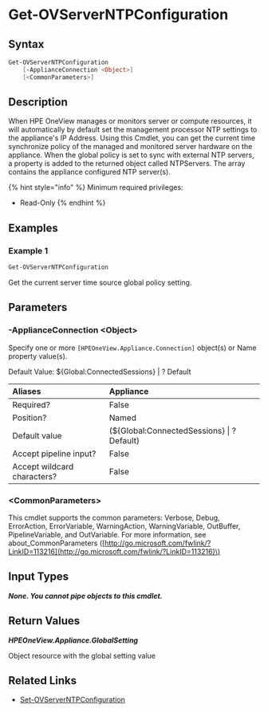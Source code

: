 ﻿---
description: Get the default time source policy for servers.
---

# Get-OVServerNTPConfiguration

## Syntax

```powershell
Get-OVServerNTPConfiguration
    [-ApplianceConnection <Object>]
    [<CommonParameters>]
```

## Description

When HPE OneView manages or monitors server or compute resources, it will automatically by default set the management processor NTP settings to the appliance's IP Address.  Using this Cmdlet, you can get the current time synchronize policy of the managed and monitored server hardware on the appliance.  When the global policy is set to sync with external NTP servers, a property is added to the returned object called NTPServers.  The array contains the appliance configured NTP server(s).

{% hint style="info" %}
Minimum required privileges:

* Read-Only
{% endhint %}

## Examples

###  Example 1 

```powershell
Get-OVServerNTPConfiguration

```

Get the current server time source global policy setting.

## Parameters

### -ApplianceConnection &lt;Object&gt;

Specify one or more `[HPEOneView.Appliance.Connection]` object(s) or Name property value(s).

Default Value: ${Global:ConnectedSessions} | ? Default

| Aliases | Appliance |
| :--- | :--- |
| Required? | False |
| Position? | Named |
| Default value | (${Global:ConnectedSessions} &vert; ? Default) |
| Accept pipeline input? | False |
| Accept wildcard characters? | False |

### &lt;CommonParameters&gt;

This cmdlet supports the common parameters: Verbose, Debug, ErrorAction, ErrorVariable, WarningAction, WarningVariable, OutBuffer, PipelineVariable, and OutVariable. For more information, see about\_CommonParameters \([http://go.microsoft.com/fwlink/?LinkID=113216](http://go.microsoft.com/fwlink/?LinkID=113216)\)

## Input Types

_**None.  You cannot pipe objects to this cmdlet.**_

## Return Values

_**HPEOneView.Appliance.GlobalSetting**_

Object resource with the global setting value

## Related Links

* [Set-OVServerNTPConfiguration](set-ovserverntpconfiguration.md)
